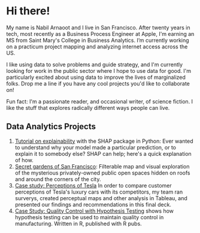 # Hi there!

My name is Nabil Arnaoot and I live in San Francisco.  After twenty years in tech, most recently as a Business Process Engineer at Apple, I'm earning an MS from Saint Mary's College in Business Analytics.  I’m currently working on a practicum project mapping and analyzing internet access across the US.

I like using data to solve problems and guide strategy, and I'm currently looking for work in the public sector where I hope to use data for good.  I'm particularly excited about using data to improve the lives of marginalized folks. Drop me a line if you have any cool projects you'd like to collaborate on!

Fun fact: I'm a passionate reader, and occasional writer, of science fiction.  I like the stuff that explores radically different ways people can live.

## Data Analytics Projects
1. [Tutorial on explainability](https://github.com/narnaoot/explainability/blob/b9040434a80d28159401cdce369c1c43e47e742a/Explainable%20AI.ipynb) with the SHAP package in Python: Ever wanted to understand why your model made a particular prediction, or to explain it to somebody else? SHAP can help; here's a quick explanation of how.
2. [Secret gardens of San Francisco](https://public.tableau.com/app/profile/nabil.arnaoot/viz/SecretGardensofSanFrancisco/SecretGardensofSanFrancisco): Filterable map and visual exploration of the mysterious privately-owned public open spaces hidden on roofs and around the corners of the city.
3. [Case study: Perceptions of Tesla](https://github.com/narnaoot/tesla_research/blob/main/TeslaPerceptionsCaseStudy.pdf) In order to compare customer perceptions of Tesla's luxury cars with its competitors, my team ran surverys, created perceptual maps and other analysis in Tableau, and presented our findings and recommendations in this final deck.
4. [Case Study: Quality Control with Hypothesis Testing](https://rpubs.com/n4bil/case_study) shows how hypothesis testing can be used to maintain quality control in manufacturing. Written in R, published with R pubs.

